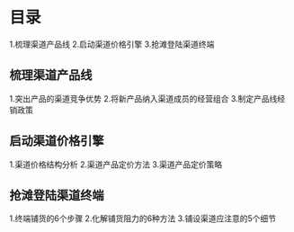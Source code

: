 # 目录
1.梳理渠道产品线
2.启动渠道价格引擎
3.抢滩登陆渠道终端

## 梳理渠道产品线
1.突出产品的渠道竞争优势
2.将新产品纳入渠道成员的经营组合
3.制定产品线经销政策

## 启动渠道价格引擎
1.渠道价格结构分析
2.渠道产品定价方法
3.渠道产品定价策略

## 抢滩登陆渠道终端
1.终端铺货的6个步骤
2.化解铺货阻力的6种方法
3.铺设渠道应注意的5个细节
